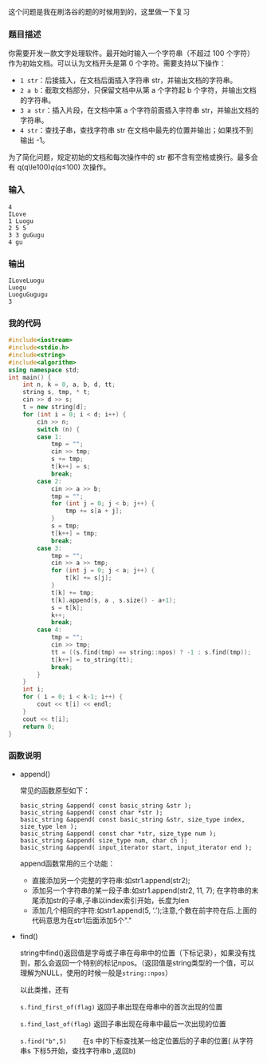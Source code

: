这个问题是我在刷洛谷的题的时候用到的，这里做一下复习

### 题目描述

你需要开发一款文字处理软件。最开始时输入一个字符串（不超过 100 个字符）作为初始文档。可以认为文档开头是第 0 个字符。需要支持以下操作：

- `1 str`：后接插入，在文档后面插入字符串 str，并输出文档的字符串。
- `2 a b`：截取文档部分，只保留文档中从第 a 个字符起 b 个字符，并输出文档的字符串。
- `3 a str`：插入片段，在文档中第 a 个字符前面插入字符串 str，并输出文档的字符串。
- `4 str`：查找子串，查找字符串 str 在文档中最先的位置并输出；如果找不到输出 -1。

为了简化问题，规定初始的文档和每次操作中的 str 都不含有空格或换行。最多会有 q(q\le100)*q*(*q*≤100) 次操作。

### 输入

```
4
ILove
1 Luogu
2 5 5
3 3 guGugu
4 gu
```

### 输出

```
ILoveLuogu
Luogu
LuoguGugugu
3
```

### 我的代码

```c++
#include<iostream>
#include<stdio.h>
#include<string>
#include<algorithm>
using namespace std;
int main() {
	int n, k = 0, a, b, d, tt;
	string s, tmp, * t;
	cin >> d >> s;
	t = new string[d];
	for (int i = 0; i < d; i++) {
		cin >> n;
		switch (n) {
		case 1:
			tmp = "";
			cin >> tmp;
			s += tmp;
			t[k++] = s;
			break;
		case 2:
			cin >> a >> b;
			tmp = "";
			for (int j = 0; j < b; j++) {
				tmp += s[a + j];
			}
			s = tmp;
			t[k++] = tmp;
			break;
		case 3:
			tmp = "";
			cin >> a >> tmp;
			for (int j = 0; j < a; j++) {
				t[k] += s[j];
			}
			t[k] += tmp;
			t[k].append(s, a , s.size() - a+1);
			s = t[k];
			k++;
			break;
		case 4:
			tmp = "";
			cin >> tmp;
			tt = ((s.find(tmp) == string::npos) ? -1 : s.find(tmp));
			t[k++] = to_string(tt);
			break;
		}
	}
	int i;
	for ( i = 0; i < k-1; i++) {
		cout << t[i] << endl;
	}
	cout << t[i];
	return 0;
}
```

### 函数说明

+ append()

    常见的函数原型如下：

    ```
    basic_string &append( const basic_string &str );
    basic_string &append( const char *str );
    basic_string &append( const basic_string &str, size_type index, size_type len );
    basic_string &append( const char *str, size_type num );
    basic_string &append( size_type num, char ch );
    basic_string &append( input_iterator start, input_iterator end );
    ```

    append函数常用的三个功能：

    - 直接添加另一个完整的字符串:如str1.append(str2);
    - 添加另一个字符串的某一段子串:如str1.append(str2, 11, 7); 在字符串的末尾添加str的子串,子串以index索引开始，长度为len
    - 添加几个相同的字符:如str1.append(5, ‘.’);注意,个数在前字符在后.上面的代码意思为在str1后面添加5个"."

+ find()

    string中find()返回值是字母或子串在母串中的位置（下标记录），如果没有找到，那么会返回一个特别的标记npos。（返回值是string类型的一个值，可以理解为NULL，使用的时候一般是```string::npos```）

    以此类推，还有

    ```s.find_first_of(flag)```   返回子串出现在母串中的首次出现的位置

    ```s.find_last_of(flag)```  返回子串出现在母串中最后一次出现的位置

    ```s.find("b",5)  	``` 在s 中的下标查找某一给定位置后的子串的位置( 从字符串s 下标5开始，查找字符串b ,返回b)

    

    

    